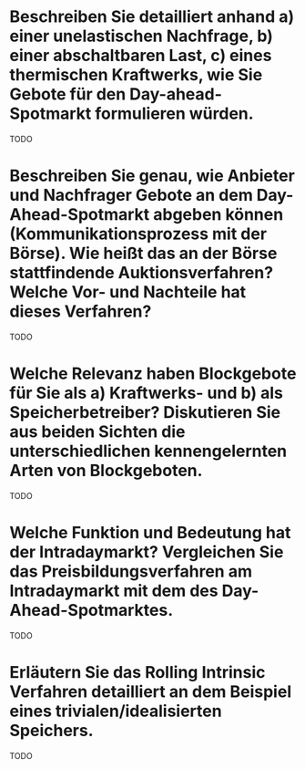 # Beschreiben Sie detailliert anhand a) einer unelastischen Nachfrage, b) einer abschaltbaren Last, c) eines thermischen Kraftwerks, wie Sie Gebote für den Day-ahead-Spotmarkt formulieren würden. 
TODO


# Beschreiben Sie genau, wie Anbieter und Nachfrager Gebote an dem Day-Ahead-Spotmarkt abgeben können (Kommunikationsprozess mit der Börse). Wie heißt das an der Börse stattfindende Auktionsverfahren? Welche Vor- und Nachteile hat dieses Verfahren?
TODO


# Welche Relevanz haben Blockgebote für Sie als a) Kraftwerks- und b) als Speicherbetreiber? Diskutieren Sie aus beiden Sichten die unterschiedlichen kennengelernten Arten von Blockgeboten.
TODO


# Welche Funktion und Bedeutung hat der Intradaymarkt? Vergleichen Sie das Preisbildungsverfahren am Intradaymarkt mit dem des Day-Ahead-Spotmarktes.
TODO


# Erläutern Sie das Rolling Intrinsic Verfahren detailliert an dem Beispiel eines trivialen/idealisierten Speichers.
TODO